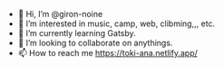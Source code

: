 - 👋 Hi, I’m @giron-noine
- 👀 I’m interested in music, camp, web, clibming,,, etc.
- 🌱 I’m currently learning Gatsby.
- 💞️ I’m looking to collaborate on anythings.
- 📫 How to reach me https://toki-ana.netlify.app/
